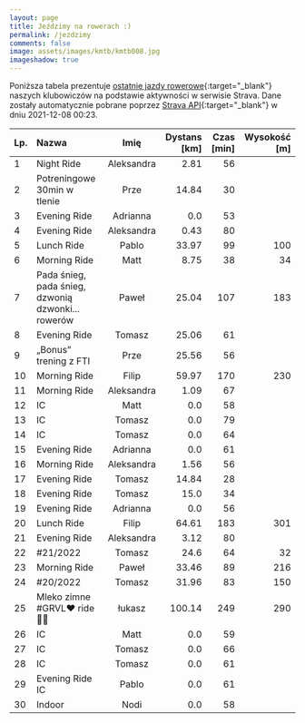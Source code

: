 ```yaml
---
layout: page
title: Jeździmy na rowerach :)
permalink: /jezdzimy
comments: false
image: assets/images/kmtb/kmtb008.jpg
imageshadow: true
---
```


Poniższa tabela prezentuje [ostatnie jazdy rowerowe](https://www.strava.com/clubs/336381){:target="_blank"} naszych klubowiczów na podstawie aktywności w serwisie Strava. Dane zostały automatycznie pobrane poprzez [Strava API](https://developers.strava.com/docs/reference/#api-Clubs-getClubActivitiesById){:target="_blank"} w dniu 2021-12-08 00:23.

Lp. | Nazwa | Imię | Dystans [km] | Czas [min] | Wysokość [m]
:--- | :--- | :---: | ---: | ---: | ---:
1|Night Ride|Aleksandra|2.81|56|
2|Potreningowe 30min w tlenie|Prze|14.84|30|
3|Evening Ride|Adrianna|0.0|53|
4|Evening Ride|Aleksandra|0.43|80|
5|Lunch Ride|Pablo|33.97|99|100
6|Morning Ride|Matt|8.75|38|34
7|Pada śnieg, pada śnieg, dzwonią dzwonki... rowerów|Paweł|25.04|107|183
8|Evening Ride|Tomasz|25.06|61|
9|„Bonus” trening z FTI |Prze|25.56|56|
10|Morning Ride|Filip|59.97|170|230
11|Morning Ride|Aleksandra|1.09|67|
12|IC|Matt|0.0|58|
13|IC|Tomasz|0.0|79|
14|IC|Tomasz|0.0|64|
15|Evening Ride|Adrianna|0.0|61|
16|Morning Ride|Aleksandra|1.56|56|
17|Evening Ride|Tomasz|14.84|28|
18|Evening Ride|Tomasz|15.0|34|
19|Evening Ride|Adrianna|0.0|56|
20|Lunch Ride|Filip|64.61|183|301
21|Evening Ride|Aleksandra|3.12|80|
22|#21/2022|Tomasz|24.6|64|32
23|Morning Ride|Paweł|33.46|89|216
24|#20/2022|Tomasz|31.96|83|150
25|Mleko zimne #GRVL❤ ride💨😱|łukasz|100.14|249|290
26|IC|Matt|0.0|59|
27|IC|Tomasz|0.0|66|
28|IC|Tomasz|0.0|61|
29|Evening Ride IC|Pablo|0.0|61|
30|Indoor|Nodi|0.0|58|
